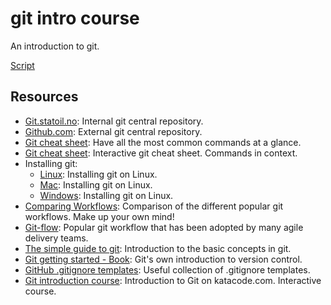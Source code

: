 # git intro course

An introduction to git.

[Script](script.md)

## Resources
- [Git.statoil.no](http://git.statoil.no): Internal git central repository.
- [Github.com](http://github.com): External git central repository.
- [Git cheat sheet](http://rogerdudler.github.io/git-guide/files/git_cheat_sheet.pdf): Have all the most common commands at a glance.
- [Git cheat sheet](http://ndpsoftware.com/git-cheatsheet.html): Interactive git cheat sheet. Commands in context.
- Installing git:
  - [Linux](http://git-scm.com/book/en/Getting-Started-Installing-Git): Installing git on Linux.
  - [Mac](http://code.google.com/p/git-osx-installer/downloads/list?can=3): Installing git on Linux.
  - [Windows](http://msysgit.github.io/): Installing git on Linux.
- [Comparing Workflows](https://www.atlassian.com/git/tutorials/comparing-workflows): Comparison of the different popular git workflows. Make up your own mind!
- [Git-flow](https://datasift.github.io/gitflow/IntroducingGitFlow.html): Popular git workflow that has been adopted by many agile delivery teams.
- [The simple guide to git](http://rogerdudler.github.io/git-guide/): Introduction to the basic concepts in git.
- [Git getting started - Book](https://git-scm.com/book/en/v2/Getting-Started-About-Version-Control): Git's own introduction to version control.
- [GitHub .gitignore templates](https://github.com/github/gitignore): Useful collection of .gitignore templates.
- [Git introduction course](https://katacoda.com/courses/git): Introduction to Git on katacode.com. Interactive course.
